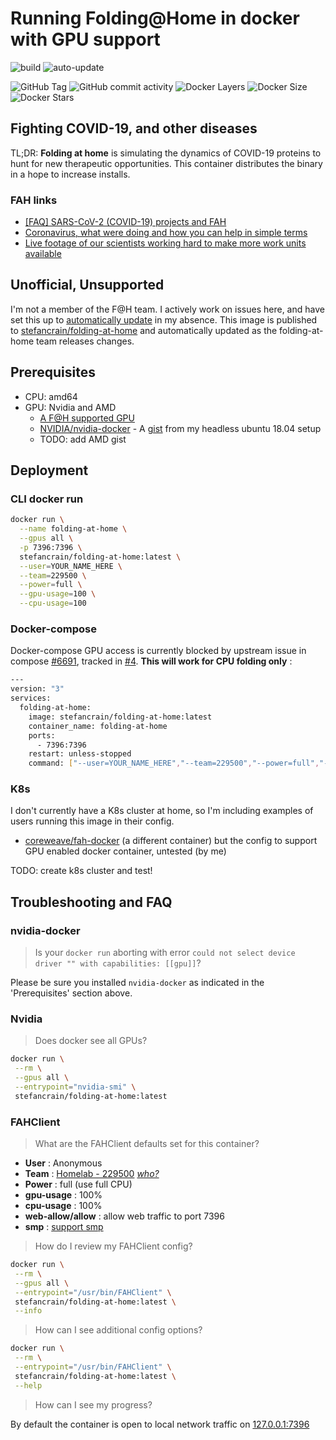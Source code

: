# Running Folding@Home in docker with GPU support

![build](https://github.com/stefancrain/folding-at-home/workflows/folding-at-home/badge.svg)
![auto-update](https://github.com/stefancrain/folding-at-home/workflows/folding-at-home/badge.svg?event=schedule)

![GitHub Tag](https://badgen.net/github/tag/stefancrain/folding-at-home?icon=github&label=version)
![GitHub commit activity](https://badgen.net/github/last-commit/stefancrain/folding-at-home?icon=github&label=updated)
![Docker Layers](https://badgen.net/docker/pulls/stefancrain/folding-at-home?icon=docker&label=pulls)
![Docker Size](https://badgen.net/docker/size/stefancrain/folding-at-home/latest/amd64?icon=docker&label=latest)
![Docker Stars](https://badgen.net/docker/stars/stefancrain/folding-at-home?icon=docker)

## Fighting COVID-19, and other diseases

TL;DR: **Folding at home** is simulating the dynamics of COVID-19 proteins to hunt for new therapeutic opportunities. This container distributes the binary in a hope to increase installs.

### FAH links

- [[FAQ] SARS-CoV-2 (COVID-19) projects and FAH](https://foldingforum.org/viewtopic.php?f=24&t=32463)
- [Coronavirus, what were doing and how you can help in simple terms](https://foldingathome.org/2020/03/15/coronavirus-what-were-doing-and-how-you-can-help-in-simple-terms/)
- [Live footage of our scientists working hard to make more work units available](https://twitter.com/foldingathome/status/1239992073664765953)

## Unofficial, Unsupported

I'm not a member of the F@H team. I actively work on issues here, and have set this up to [automatically update](.github/workflows/schedule.yml) in my absence. This image is published to [stefancrain/folding-at-home](https://hub.docker.com/repository/docker/stefancrain/folding-at-home) and automatically updated as the folding-at-home team releases changes.

## Prerequisites

- CPU: amd64
- GPU: Nvidia and AMD
  - [A F@H supported GPU](https://apps.foldingathome.org/GPUs.txt)
  - [NVIDIA/nvidia-docker](https://github.com/NVIDIA/nvidia-docker) - A [gist](https://gist.github.com/stefancrain/0b4fe2ae29a15427a5d7040a9f7cdb5c) from my headless ubuntu 18.04 setup
  - TODO: add AMD gist

## Deployment

### CLI docker run

```bash
docker run \
  --name folding-at-home \
  --gpus all \
  -p 7396:7396 \
  stefancrain/folding-at-home:latest \
  --user=YOUR_NAME_HERE \
  --team=229500 \
  --power=full \
  --gpu-usage=100 \
  --cpu-usage=100
```

### Docker-compose

Docker-compose GPU access is currently blocked by upstream issue in compose [#6691](https://github.com/docker/compose/issues/6691), tracked in [#4](https://github.com/stefancrain/folding-at-home/issues/4). **This will work for CPU folding only** :

```bash
---
version: "3"
services:
  folding-at-home:
    image: stefancrain/folding-at-home:latest
    container_name: folding-at-home
    ports:
      - 7396:7396
    restart: unless-stopped
    command: ["--user=YOUR_NAME_HERE","--team=229500","--power=full","--gpu=false","--cpu-usage=100"]
```

### K8s

I don't currently have a K8s cluster at home, so I'm including examples of users running this image in their config.

- [coreweave/fah-docker](https://github.com/coreweave/fah-docker/blob/master/kubernetes/folding-at-home-deployment.yaml) (a different container) but the config to support GPU enabled docker container, untested (by me)

TODO: create k8s cluster and test!

## Troubleshooting and FAQ

### nvidia-docker

> Is your `docker run` aborting with error `could not select device driver "" with capabilities: [[gpu]]`?

Please be sure you installed `nvidia-docker` as indicated in the 'Prerequisites' section above.

### Nvidia

> Does docker see all GPUs?

```bash
docker run \
 --rm \
 --gpus all \
 --entrypoint="nvidia-smi" \
 stefancrain/folding-at-home:latest
```

### FAHClient

> What are the FAHClient defaults set for this container?

- **User** : Anonymous
- **Team** : [Homelab - 229500](https://stats.foldingathome.org/team/229500) [_who?_](https://www.reddit.com/r/homelab/comments/fkyr1i/foldinghome_homelab_team_against_covid19/)
- **Power** : full (use full CPU)
- **gpu-usage** : 100%
- **cpu-usage** : 100%
- **web-allow/allow** : allow web traffic to port 7396
- **smp** : [support smp](https://foldingathome.org/2008/06/15/what-does-the-smp-core-do/)

> How do I review my FAHClient config?

```bash
docker run \
 --rm \
 --gpus all \
 --entrypoint="/usr/bin/FAHClient" \
 stefancrain/folding-at-home:latest \
 --info
```

> How can I see additional config options?

```bash
docker run \
 --rm \
 --entrypoint="/usr/bin/FAHClient" \
 stefancrain/folding-at-home:latest \
 --help
```

> How can I see my progress?

By default the container is open to local network traffic on [127.0.0.1:7396](http://127.0.0.1:7396/)
